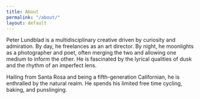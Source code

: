 ```yaml
---
title: About
permalink: "/about/"
layout: default
---
```


Peter Lundblad is a multidisciplinary creative driven by curiosity and admiration. By day, he freelances as an art director. By night, he moonlights as a photographer and poet, often merging the two and allowing one medium to inform the other. He is fascinated by the lyrical qualities of dusk and the rhythm of an imperfect lens. 

Hailing from Santa Rosa and being a fifth-generation Californian, he is enthralled by the natural realm. He spends his limited free time cycling, baking, and punslinging.